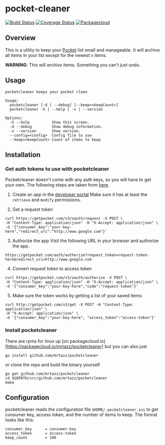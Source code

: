 # pocket-cleaner

[![Build Status](https://travis-ci.org/mrtazz/pocketcleaner.svg?branch=master)](https://travis-ci.org/mrtazz/pocketcleaner)
[![Coverage Status](https://coveralls.io/repos/mrtazz/pocketcleaner/badge.svg?branch=master&service=github)](https://coveralls.io/github/mrtazz/pocketcleaner?branch=master)
[![Packagecloud](https://img.shields.io/badge/packagecloud-available-green.svg)](https://packagecloud.io/mrtazz/pocketcleaner)

## Overview

This is a utility to keep your [Pocket](https://getpocket.com) list small and
manageable. It will archive all items in your list except for the newest `n`
items.

**WARNING**: This will *archive* items. Something you can't just undo.

## Usage
```
pocketcleaner keeps your pocket clean

Usage:
  pocketcleaner [-d | --debug] [--keep=<keepCount>]
  pocketcleaner -h | --help | -v | --version

Options:
  -h --help          Show this screen.
  -d --debug         Show debug information.
  -v --version       Show version.
  --config=<config>  Config file to use
  --keep=<keepCount> Count of items to keep
```

## Installation

### Get auth tokens to use with pocketcleaner

Pocketcleaner doesn't come with any auth keys, so you will have to get your
own. The following steps are taken from
[here](http://www.jamesfmackenzie.com/getting-started-with-the-pocket-developer-api/).

1. Create an app in the [developer portal](http://getpocket.com/developer/)
Make sure it has at least the `retrieve` and `modify` permissions.

2. Get a request token
```
curl https://getpocket.com/v3/oauth/request -X POST \
-H "Content-Type: application/json" -H "X-Accept: application/json" \
-d '{"consumer_key":"your-key-here","redirect_uri":"http://www.google.com"}'
```
3. Authorize the app
Visit the following URL in your browser and authorize the app.
```
https://getpocket.com/auth/authorize?request_token=request-token-here&redirect_uri=http://www.google.com
```
4. Convert request token to access token
```
curl https://getpocket.com/v3/oauth/authorize -X POST \
-H "Content-Type: application/json" -H "X-Accept: application/json" \
-d '{"consumer_key":"your-key-here","code":"request-token"}'
```
5. Make sure the token works by getting a list of your saved items
```
curl http://getpocket.com/v3/get -X POST -H "Content-Type: application/json" \
-H "X-Accept: application/json" \
-d '{"consumer_key":"your-key-here", "access_token":"access-token"}'
```

### Install pocketcleaner

There are rpms for linux up [on
packagecloud.io][https://packagecloud.io/mrtazz/pocketcleaner] but you can
also just

```
go install github.com/mrtazz/pocketcleaner
```

or clone the repo and build the binary yourself

```
go get github.com/mrtazz/pocketcleaner
cd $GOPATH/src/github.com/mrtazz/pocketcleaner
make
```

## Configuration
pocketcleaner reads the configuration file `$HOME/.pocketcleaner.ini` to get
consumer key, access token, and the number of items to keep. The format looks
like this:

```
consumer_key      = consumer-key
access_token      = access-token
keep_count        = 100
```
